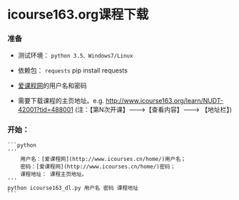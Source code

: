 icourse163.org课程下载
==========

### 准备
* 测试环境：   `python 3.5、Windows7/Linux`

* 依赖包： `requests`
	pip install requests
	
* [爱课程网](http://www.icourses.cn/home/)的用户名和密码

* 需要下载课程的主页地址。e.g. http://www.icourse163.org/learn/NUDT-42001?tid=488001
	(注：【第N次开课】--->【查看内容】---> 【地址栏】)


### 开始：
    ```python
	'''
		用户名：[爱课程网](http://www.icourses.cn/home/)用户名；
		密码：[爱课程网](http://www.icourses.cn/home/)密码；
		课程地址： 课程主页地址。
	'''
	python icourse163_dl.py 用户名 密码 课程地址
	```
	


